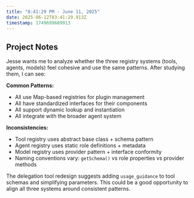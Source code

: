 ```yaml
---
title: "8:41:29 PM - June 11, 2025"
date: 2025-06-12T03:41:29.913Z
timestamp: 1749699689913
---
```


## Project Notes

Jesse wants me to analyze whether the three registry systems (tools, agents, models) feel cohesive and use the same patterns. After studying them, I can see:

**Common Patterns:**
- All use Map-based registries for plugin management
- All have standardized interfaces for their components
- All support dynamic lookup and instantiation
- All integrate with the broader agent system

**Inconsistencies:**
- Tool registry uses abstract base class + schema pattern
- Agent registry uses static role definitions + metadata
- Model registry uses provider pattern + interface conformity
- Naming conventions vary: `getSchema()` vs role properties vs provider methods

The delegation tool redesign suggests adding `usage_guidance` to tool schemas and simplifying parameters. This could be a good opportunity to align all three systems around consistent patterns.
